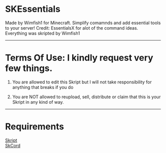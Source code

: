 # SKEssentials

Made by Wimfish1 for Minecraft. Simplify comamnds and add essential tools to your server! Credit: EssentialsX for alot of the command ideas. Everything was skripted by Wimfish1

________________

# Terms Of Use: I kindly request very few things. 

1. You are allowed to edit this Skript but I will not take responsibility for anything that breaks if you do

2. You are NOT allowed to reupload, sell, distribute or claim that this is your Skript in any kind of way.

_____________

# Requirements

 <a href="https://github.com/SkriptLang/Skript/releases">Skript</a><br>
 <a href="https://github.com/Fedox-die-Ente/skCord/releases">SkCord</a>




